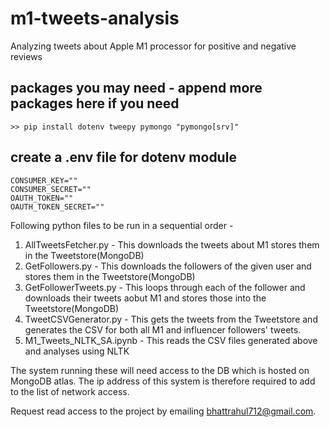 # m1-tweets-analysis
Analyzing tweets about Apple M1 processor for positive and negative reviews


## packages you may need - append more packages here if you need

```
>> pip install dotenv tweepy pymongo "pymongo[srv]"
```

## create a .env file for dotenv module
```
CONSUMER_KEY=""
CONSUMER_SECRET=""
OAUTH_TOKEN=""
OAUTH_TOKEN_SECRET=""
```
Following python files to be run in a sequential order - 
1. AllTweetsFetcher.py - This downloads the tweets about M1 stores them in the Tweetstore(MongoDB)
2. GetFollowers.py - This downloads the followers of the given user and stores them in the Tweetstore(MongoDB)
3. GetFollowerTweets.py - This loops through each of the follower and downloads their tweets aobut M1 and stores those into the Tweetstore(MongoDB)
4. TweetCSVGenerator.py - This gets the tweets from the Tweetstore and generates the CSV for both all M1 and influencer followers' tweets.
5. M1_Tweets_NLTK_SA.ipynb - This reads the CSV files generated above and analyses using NLTK

The system running these will need access to the DB which is hosted on MongoDB atlas.
The ip address of this system is therefore required to add to the list of network access.

Request read access to the project by emailing bhattrahul712@gmail.com.
